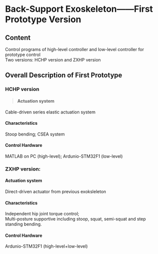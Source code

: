 # Back-Support Exoskeleton——First Prototype Version
## Content
Control programs of high-level controller and low-level controller for prototype control <br>
Two versions: HCHP version and ZXHP version

## Overall Description of First Prototype

### HCHP version
> #### Actuation system
Cable-driven series elastic actuation system <br>
#### Characteristics
Stoop bending; CSEA system <br>
#### Control Hardware
MATLAB on PC (high-level); Ardunio-STM32F1 (low-level) <br>

### ZXHP version: <br>
#### Actuation system
Direct-driven actuator from previous exoksleleton <br>
#### Characteristics
Independent hip joint torque control; <br>
Multi-posture supportive including stoop, squat, semi-squat and step standing bending.
#### Control Hardware
Ardunio-STM32F1 (high-level+low-level)
